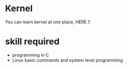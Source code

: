 # Kernel
You can learn kernel at one place, HERE !!
# skill required 
- programming in C
- Linux basic commands and system level programming
